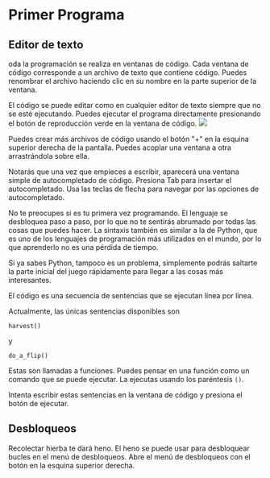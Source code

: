 # Primer Programa
## Editor de texto
oda la programación se realiza en ventanas de código. Cada ventana de código corresponde a un archivo de texto que contiene código. 
Puedes renombrar el archivo haciendo clic en su nombre en la parte superior de la ventana.

El código se puede editar como en cualquier editor de texto siempre que no se esté ejecutando.
Puedes ejecutar el programa directamente presionando el botón de reproducción verde en la ventana de código.
![](PlayButton50)

Puedes crear más archivos de código usando el botón "+" en la esquina superior derecha de la pantalla.
Puedes acoplar una ventana a otra arrastrándola sobre ella.

Notarás que una vez que empieces a escribir, aparecerá una ventana simple de autocompletado de código.
Presiona Tab para insertar el autocompletado.
Usa las teclas de flecha para navegar por las opciones de autocompletado.

No te preocupes si es tu primera vez programando. El lenguaje se desbloquea paso a paso, por lo que no te sentirás abrumado por todas las cosas que puedes hacer. 
La sintaxis también es similar a la de Python, que es uno de los lenguajes de programación más utilizados en el mundo, por lo que aprenderlo no es una pérdida de tiempo.

Si ya sabes Python, tampoco es un problema, simplemente podrás saltarte la parte inicial del juego rápidamente para llegar a las cosas más interesantes.

El código es una secuencia de sentencias que se ejecutan línea por línea.

Actualmente, las únicas sentencias disponibles son

`harvest()`

y 

`do_a_flip()`

Estas son llamadas a funciones. Puedes pensar en una función como un comando que se puede ejecutar. La ejecutas usando los paréntesis `()`.

Intenta escribir estas sentencias en la ventana de código y presiona el botón de ejecutar.

## Desbloqueos
Recolectar hierba te dará heno. El heno se puede usar para desbloquear bucles en el menú de desbloqueos. Abre el menú de desbloqueos con el botón en la esquina superior derecha.
